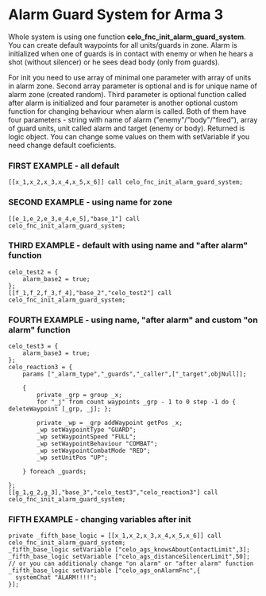 # Alarm Guard System for Arma 3

Whole system is using one function **celo_fnc_init_alarm_guard_system**.
You can create default waypoints for all units/guards in zone. Alarm is initialized when one of guards is in contact with enemy or when he hears a shot (without silencer) or he sees dead body (only from guards).

For init you need to use array of minimal one parameter with array of units in alarm zone. Second array parameter is optional and is for unique name of alarm zone (created random). 
Third parameter is optional function called after alarm is initialized and four parameter is another optional custom function for changing behaviour when alarm is called.
Both of them have four parameters - string with name of alarm ("enemy"/"body"/"fired"), array of guard units, unit called alarm and target (enemy or body).
Returned is logic object. You can change some values on them with setVariable if you need change default coeficients.

### FIRST EXAMPLE - all default
```sqf
[[x_1,x_2,x_3,x_4,x_5,x_6]] call celo_fnc_init_alarm_guard_system;
```

### SECOND EXAMPLE - using name for zone
```sqf
[[e_1,e_2,e_3,e_4,e_5],"base_1"] call celo_fnc_init_alarm_guard_system;
```

### THIRD EXAMPLE - default with using name and "after alarm" function
```sqf
celo_test2 = {
	alarm_base2 = true;	
};
[[f_1,f_2,f_3,f_4],"base_2","celo_test2"] call celo_fnc_init_alarm_guard_system;
```

### FOURTH EXAMPLE - using name, "after alarm" and custom "on alarm" function 
```sqf
celo_test3 = {
	alarm_base3 = true; 
};
celo_reaction3 = {
	params ["_alarm_type","_guards","_caller",["_target",objNull]];

	{
		private _grp = group _x;
		for "_j" from count waypoints _grp - 1 to 0 step -1 do { deleteWaypoint [_grp, _j]; };

		private _wp = _grp addWaypoint getPos _x;
		_wp setWaypointType "GUARD";
		_wp setWaypointSpeed "FULL";
		_wp setWaypointBehaviour "COMBAT";
		_wp setWaypointCombatMode "RED";
		_wp setUnitPos "UP";

	} foreach _guards;

};
[[g_1,g_2,g_3],"base_3","celo_test3","celo_reaction3"] call celo_fnc_init_alarm_guard_system;
```

### FIFTH EXAMPLE - changing variables after init
```sqf
private _fifth_base_logic = [[x_1,x_2,x_3,x_4,x_5,x_6]] call celo_fnc_init_alarm_guard_system;
_fifth_base_logic setVariable ["celo_ags_knowsAboutContactLimit",3];
_fifth_base_logic setVariable ["celo_ags_distanceSilencerLimit",50];
// or you can additionaly change "on alarm" or "after alarm" function 
_fifth_base_logic setVariable ["celo_ags_onAlarmFnc",{
  systemChat "ALARM!!!!";
}];
```
